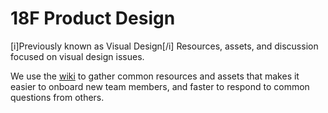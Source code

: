 # 18F Product Design
[i]Previously known as Visual Design[/i]
Resources, assets, and discussion focused on visual design issues.

We use the [wiki](https://github.com/18F/visual-design/wiki) to gather common resources and assets that makes it easier to onboard new team members, and faster to respond to common questions from others.
